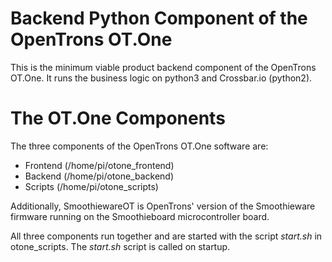 # Backend Python Component of the OpenTrons OT.One

This is the minimum viable product backend component of the OpenTrons OT.One. It runs the business logic on python3 and Crossbar.io (python2).

# The OT.One Components

The three components of the OpenTrons OT.One software are:
* Frontend (/home/pi/otone_frontend)
* Backend (/home/pi/otone_backend)
* Scripts (/home/pi/otone_scripts)

Additionally, SmoothiewareOT is OpenTrons' version of the Smoothieware firmware running on the Smoothieboard microcontroller board.

All three components run together and are started with the script *start.sh* in otone_scripts. The *start.sh* script is called on startup.

